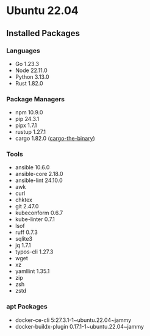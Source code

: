 # Ubuntu 22.04

## Installed Packages

### Languages

- Go 1.23.3
- Node 22.11.0
- Python 3.13.0
- Rust 1.82.0

### Package Managers

- npm 10.9.0
- pip 24.3.1
- pipx 1.7.1
- rustup 1.27.1
- cargo 1.82.0 ([cargo-the-binary](https://github.com/rust-lang/cargo/blob/master/src/cargo/version.rs))

### Tools

- ansible 10.6.0
- ansible-core 2.18.0
- ansible-lint 24.10.0
- awk
- curl
- chktex
- git 2.47.0
- kubeconform 0.6.7
- kube-linter 0.7.1
- lsof
- ruff 0.7.3
- sqlite3
- jq 1.7.1
- typos-cli 1.27.3
- wget
- xz
- yamllint 1.35.1
- zip
- zsh
- zstd

### apt Packages

- docker-ce-cli 5:27.3.1-1\~ubuntu.22.04\~jammy
- docker-buildx-plugin 0.17.1-1\~ubuntu.22.04\~jammy
